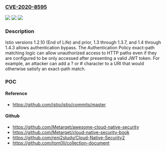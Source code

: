 ### [CVE-2020-8595](https://cve.mitre.org/cgi-bin/cvename.cgi?name=CVE-2020-8595)
![](https://img.shields.io/static/v1?label=Product&message=n%2Fa&color=blue)
![](https://img.shields.io/static/v1?label=Version&message=n%2Fa&color=blue)
![](https://img.shields.io/static/v1?label=Vulnerability&message=n%2Fa&color=brighgreen)

### Description

Istio versions 1.2.10 (End of Life) and prior, 1.3 through 1.3.7, and 1.4 through 1.4.3 allows authentication bypass. The Authentication Policy exact-path matching logic can allow unauthorized access to HTTP paths even if they are configured to be only accessed after presenting a valid JWT token. For example, an attacker can add a ? or # character to a URI that would otherwise satisfy an exact-path match.

### POC

#### Reference
- https://github.com/istio/istio/commits/master

#### Github
- https://github.com/Metarget/awesome-cloud-native-security
- https://github.com/Metarget/cloud-native-security-book
- https://github.com/reni2study/Cloud-Native-Security2
- https://github.com/tom0li/collection-document

